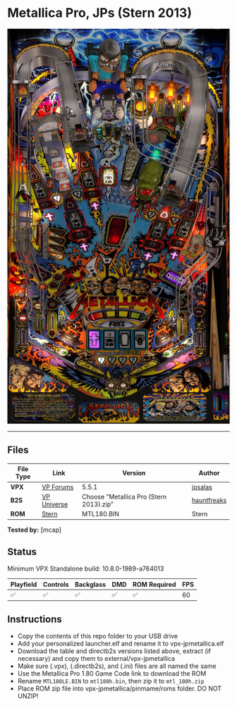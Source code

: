 # Metallica Pro, JPs (Stern 2013)

![Table Preview](../../images/vpx-jpmetallica.jpg)

---

## Files
| File Type | Link | Version | Author | 
|-----------|--------|----------|--------------|
| **VPX** | [VP Forums](https://www.vpforums.org/index.php?app=downloads&showfile=18612) | 5.5.1 | [jpsalas](https://www.vpforums.org/index.php?s=c4190c252e4b0afe20488a58dfe99e31&showuser=277)  |
| **B2S** | [VP Universe](https://vpuniverse.com/files/file/10947-metallica-premium-monsters-stern-2013-b2s-with-full-dmd/) | Choose "Metallica Pro (Stern 2013).zip" | [hauntfreaks](https://vpuniverse.com/profile/5216-hauntfreaks/)  |
| **ROM** | [Stern](https://sternpinball.com/?post_type=game_code&s=metallica%20Pro%201.80%20Game%20Code) | MTL180.BIN | Stern |

**Tested by:** [mcap]


## Status 

Minimum VPX Standalone build: 10.8.0-1989-a764013

| Playfield | Controls | Backglass | DMD | ROM Required | FPS | 
|-----------|----------|-----------|-----|--------------|-----|
| :white_check_mark: | :white_check_mark: | :white_check_mark: | :white_check_mark: | :white_check_mark: | 60 |

## Instructions

- Copy the contents of this repo folder to your USB drive
- Add your personalized launcher.elf and rename it to vpx-jpmetallica.elf
- Download the table and directb2s versions listed above, extract (if necessary) and copy them to external/vpx-jpmetallica
- Make sure (.vpx), (.directb2s), and (.ini) files are all named the same
- Use the Metallica Pro 1.80 Game Code link to download the ROM
- Rename `MTL180LE.BIN` to `mtl180h.bin`, then zip it to `mtl_180h.zip`
- Place ROM zip file into vpx-jpmetallica/pinmame/roms folder. DO NOT UNZIP!
